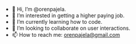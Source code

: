 - 👋 Hi, I’m @orenpajela.
- 👀 I’m interested in getting a higher paying job.
- 🌱 I’m currently learning how to code.
- 💞️ I’m looking to collaborate on user interactions.
- 📫 How to reach me: orenpajela@gmail.com



<!---
orenpajela/orenpajela is a ✨ special ✨ repository because its `README.md` (this file) appears on your GitHub profile.
You can click the Preview link to take a look at your changes.
--->
